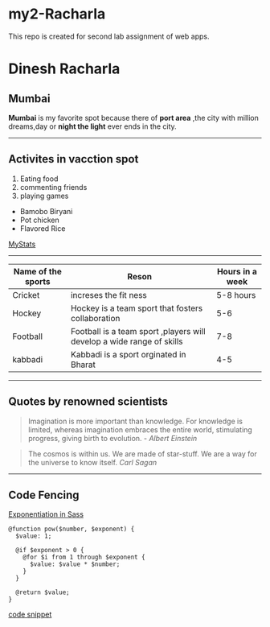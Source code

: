 # my2-Racharla
This repo is created for second lab assignment of web apps.<br>
# Dinesh Racharla <br>
## Mumbai <br>
**Mumbai** is my favorite spot because there of **port area** ,the city with million dreams,day or **night the light** ever ends in the city.

---
## Activites in vacction spot
1. Eating food
2. commenting friends
3. playing games
* Bamobo Biryani
* Pot chicken
* Flavored Rice

[MyStats](MyStats.md)

---
|Name of the sports | Reson| Hours in a week|
|------|----|-----|
|Cricket|increses the fit ness| 5-8 hours|
|Hockey|Hockey is a team sport that fosters collaboration|5-6|
|Football| Football is a team sport ,players will develop a wide range of skills|7-8|
|kabbadi| Kabbadi is a sport orginated in Bharat|4-5|

---
## Quotes by renowned scientists
>Imagination is more important than knowledge. For knowledge is limited, whereas imagination embraces the entire world, stimulating progress, giving birth to evolution. - *Albert Einstein*

>The cosmos is within us. We are made of star-stuff. We are a way for the universe to know itself. *Carl Sagan*

---
## Code Fencing

[Exponentiation in Sass](https://stackoverflow.com/questions/9549525/exponentiation-in-sass)

~~~
@function pow($number, $exponent) {
  $value: 1;

  @if $exponent > 0 {
    @for $i from 1 through $exponent {
      $value: $value * $number;
    }
  }

  @return $value;
}
~~~

[code snippet](https://css-tricks.com/snippets/sass/power-function/)